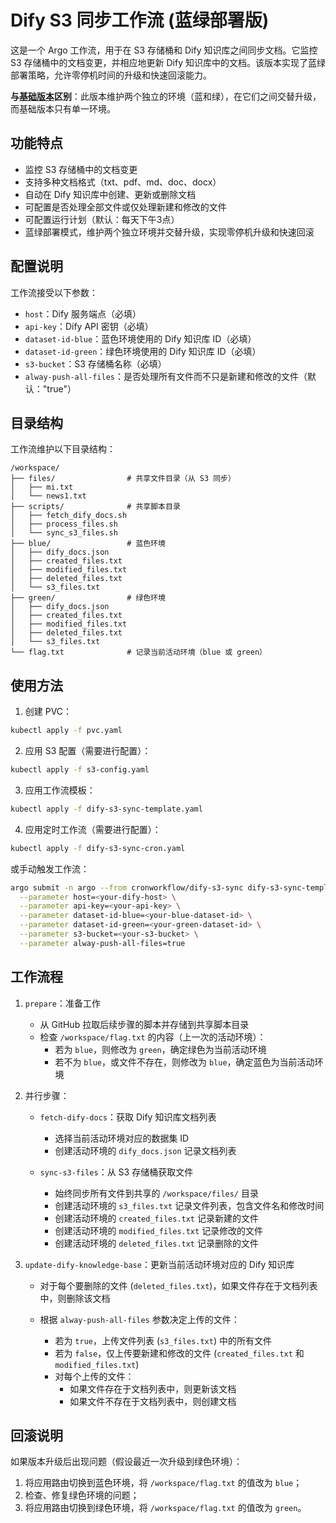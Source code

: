 # Dify S3 同步工作流 (蓝绿部署版)

这是一个 Argo 工作流，用于在 S3 存储桶和 Dify 知识库之间同步文档。它监控 S3 存储桶中的文档变更，并相应地更新 Dify 知识库中的文档。该版本实现了蓝绿部署策略，允许零停机时间的升级和快速回滚能力。

**与[基础版本](../basic/README.md)区别**：此版本维护两个独立的环境（蓝和绿），在它们之间交替升级，而基础版本只有单一环境。

## 功能特点

- 监控 S3 存储桶中的文档变更
- 支持多种文档格式（txt、pdf、md、doc、docx）
- 自动在 Dify 知识库中创建、更新或删除文档
- 可配置是否处理全部文件或仅处理新建和修改的文件
- 可配置运行计划（默认：每天下午3点）
- 蓝绿部署模式，维护两个独立环境并交替升级，实现零停机升级和快速回滚

## 配置说明

工作流接受以下参数：

- `host`：Dify 服务端点（必填）
- `api-key`：Dify API 密钥（必填）
- `dataset-id-blue`：蓝色环境使用的 Dify 知识库 ID（必填）
- `dataset-id-green`：绿色环境使用的 Dify 知识库 ID（必填）
- `s3-bucket`：S3 存储桶名称（必填）
- `alway-push-all-files`：是否处理所有文件而不只是新建和修改的文件（默认："true"）

## 目录结构

工作流维护以下目录结构：

```
/workspace/
├── files/                # 共享文件目录（从 S3 同步）
│   ├── mi.txt
│   └── news1.txt
├── scripts/              # 共享脚本目录
│   ├── fetch_dify_docs.sh
│   ├── process_files.sh
│   └── sync_s3_files.sh
├── blue/                 # 蓝色环境
│   ├── dify_docs.json
│   ├── created_files.txt
│   ├── modified_files.txt
│   ├── deleted_files.txt
│   └── s3_files.txt
├── green/                # 绿色环境
│   ├── dify_docs.json
│   ├── created_files.txt
│   ├── modified_files.txt
│   ├── deleted_files.txt
│   └── s3_files.txt
└── flag.txt              # 记录当前活动环境（blue 或 green）
```

## 使用方法

1. 创建 PVC：
```bash
kubectl apply -f pvc.yaml
```

2. 应用 S3 配置（需要进行配置）：
```bash
kubectl apply -f s3-config.yaml
```

3. 应用工作流模板：
```bash
kubectl apply -f dify-s3-sync-template.yaml
```

4. 应用定时工作流（需要进行配置）：
```bash
kubectl apply -f dify-s3-sync-cron.yaml
```

或手动触发工作流：
```bash
argo submit -n argo --from cronworkflow/dify-s3-sync dify-s3-sync-template.yaml \
  --parameter host=<your-dify-host> \
  --parameter api-key=<your-api-key> \
  --parameter dataset-id-blue=<your-blue-dataset-id> \
  --parameter dataset-id-green=<your-green-dataset-id> \
  --parameter s3-bucket=<your-s3-bucket> \
  --parameter alway-push-all-files=true
```

## 工作流程

1. `prepare`：准备工作
    - 从 GitHub 拉取后续步骤的脚本并存储到共享脚本目录
    - 检查 `/workspace/flag.txt` 的内容（上一次的活动环境）：
        - 若为 `blue`，则修改为 `green`，确定绿色为当前活动环境
        - 若不为 `blue`，或文件不存在，则修改为 `blue`，确定蓝色为当前活动环境

2. 并行步骤：

    - `fetch-dify-docs`：获取 Dify 知识库文档列表
        - 选择当前活动环境对应的数据集 ID
        - 创建活动环境的 `dify_docs.json` 记录文档列表

    - `sync-s3-files`：从 S3 存储桶获取文件
        - 始终同步所有文件到共享的 `/workspace/files/` 目录
        - 创建活动环境的 `s3_files.txt` 记录文件列表，包含文件名和修改时间
        - 创建活动环境的 `created_files.txt` 记录新建的文件
        - 创建活动环境的 `modified_files.txt` 记录修改的文件
        - 创建活动环境的 `deleted_files.txt` 记录删除的文件

3. `update-dify-knowledge-base`：更新当前活动环境对应的 Dify 知识库
   
    - 对于每个要删除的文件 (`deleted_files.txt`)，如果文件存在于文档列表中，则删除该文档

    - 根据 `alway-push-all-files` 参数决定上传的文件：
        - 若为 `true`，上传文件列表 (`s3_files.txt`) 中的所有文件
        - 若为 `false`，仅上传要新建和修改的文件 (`created_files.txt` 和 `modified_files.txt`)
        - 对每个上传的文件：
            - 如果文件存在于文档列表中，则更新该文档
            - 如果文件不存在于文档列表中，则创建文档

## 回滚说明

如果版本升级后出现问题（假设最近一次升级到绿色环境）：

1. 将应用路由切换到蓝色环境，将 `/workspace/flag.txt` 的值改为 `blue`；
2. 检查、修复绿色环境的问题；
3. 将应用路由切换到绿色环境，将 `/workspace/flag.txt` 的值改为 `green`。
